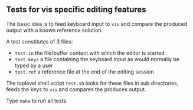 Tests for vis specific editing features
---------------------------------------

The basic idea is to feed keyboard input to `vis` and compare the
produced output with a known reference solution.

A test constitutes of 3 files:

 * `test.in` the file/buffer content with which the editor is started
 * `test.keys` a file containing the keyboard input as would normally
   be typed by a user
 * `test.ref` a reference file at the end of the editing session

The toplevel shell script `test.sh` looks for these files in sub
directories, feeds the keys to `vis` and compares the produces output.

Type `make` to run all tests.
